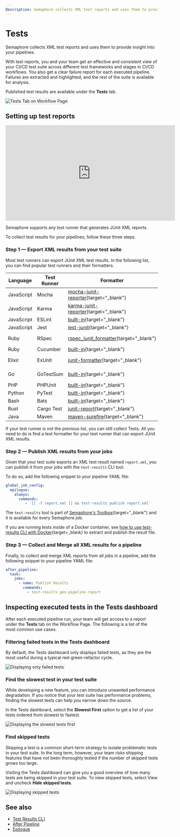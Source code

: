 ```yaml
---
Description: Semaphore collects XML test reports and uses them to provide insight into your pipelines.
---
```


# Tests

Semaphore collects XML test reports and uses them to provide insight into your
pipelines.

With test reports, you and your team get an effective and consistent view
of your CI/CD test suite across different test frameworks and stages in
CI/CD workflows. You also get a clear failure report for each executed pipeline.
Failures are extracted and highlighted, and the rest of the suite is
available for analysis.

Published test results are available under the **Tests** tab.

<img style="box-shadow: 0px 0px 5px #ccc" src="/essentials/img/test-summary/tests-tab.png" alt="Tests Tab on Workflow Page">

## Setting up test reports

<div class="docs-video-wrapper">
  <iframe width="560" height="315" src="https://www.youtube.com/embed/9L0Z9xcKiYU?si=chwYzpD0m1FSZrng" title="Getting Started with Semaphore - How to Set-Up Test Reports" frameborder="0" allow="accelerometer; autoplay; clipboard-write; encrypted-media; gyroscope; picture-in-picture; web-share" allowfullscreen></iframe>
</div>

Semaphore supports any test runner that generates JUnit XML reports.

To collect test results for your pipelines, follow these three steps.

### Step 1 &mdash; Export XML results from your test suite

Most test runners can export JUnit XML test results. In the following list, you
can find popular test runners and their formatters.

| Language   | Test Runner  | Formatter                                                                                                             | Example                                                                                                  |
|------------|--------------|-----------------------------------------------------------------------------------------------------------------------|------------------------------------------------------------------|
| JavaScript | Mocha        | [mocha-junit-reporter](https://www.npmjs.com/package/mocha-junit-reporter){target="_blank"}                           | &mdash;
| JavaScript | Karma        | [karma-junit-reporter](https://www.npmjs.com/package/karma-junit-reporter){target="_blank"}                           | &mdash;
| JavaScript | ESLint       | [built-in](https://eslint.org/docs/user-guide/formatters/#junit){target="_blank"}                                     | &mdash;
| JavaScript | Jest         | [jest-junit](https://www.npmjs.com/package/jest-junit){target="_blank"}                                               | &mdash;
| Ruby       | RSpec        | [rspec_junit_formatter](https://github.com/sj26/rspec_junit_formatter){target="_blank"}                            | [Exporting XML reports with RSpec][test-results-example-rspec]{target="_blank"}
| Ruby       | Cucumber     | [built-in](https://relishapp.com/cucumber/cucumber/docs/formatters/junit-output-formatter){target="_blank"}           | &mdash;
| Elixir     | ExUnit       | [junit-formatter](https://github.com/victorolinasc/junit-formatter){target="_blank"}                                  | [Exporting XML reports from ExUnit][test-results-example-exunit]{target="_blank"}
| Go         | GoTestSum    | [built-in](https://github.com/gotestyourself/gotestsum#junit-xml-output){target="_blank"}                             | [Exporting XML reports with GoTestSum][test-results-example-go]{target="_blank"}
| PHP        | PHPUnit      | [built-in](https://phpunit.readthedocs.io/en/9.5/textui.html?highlight=junit){target="_blank"}                        | &mdash;
| Python     | PyTest       | [built-in](https://docs.pytest.org/en/6.2.x/usage.html#creating-junitxml-format-files){target="_blank"}               | &mdash;
| Bash       | Bats         | [built-in](https://bats-core.readthedocs.io/en/latest/usage.html){target="_blank"}                                    | &mdash;
| Rust       | Cargo Test   | [junit-report](https://crates.io/crates/junit-report){target="_blank"}                                                | &mdash;
| Java       | Maven        | [maven-surefire](https://maven.apache.org/surefire/maven-surefire-plugin/examples/junit.html){target="_blank"}        | &mdash;

If your test runner is not the previous list, you can still collect Tests. All you need to do is find a
test formatter for your test runner that can export JUnit XML results.

### Step 2 &mdash; Publish XML results from your jobs

Given that your test suite exports an XML test result named `report.xml`,
you can publish it from your jobs with the `test-results` CLI tool.

To do so, add the following snippet to your pipeline YAML file:

``` yaml
global_job_config:
  epilogue:
    always:
      commands:
         - '[[ -f report.xml ]] && test-results publish report.xml'
```

The `test-results` tool is part of [Semaphore's Toolbox][toolbox]{target="_blank"}
and it is available for every Semaphore job.

If you are running tests inside of a Docker container, see
[how to use test-results CLI with Docker][working-with-docker]{target=_blank}
to extract and publish the result file.

### Step 3 &mdash; Collect and Merge all XML results for a pipeline

Finally, to collect and merge XML reports from all jobs in a pipeline, add the
following snippet to your pipeline YAML file:

``` yaml
after_pipeline:
  task:
    jobs:
      - name: Publish Results
        commands:
          - test-results gen-pipeline-report
```

## Inspecting executed tests in the Tests dashboard

After each executed pipeline run, your team will get access to a report under
the **Tests** tab on the Workflow Page. The following is a list of the most common
use cases.

### Filtering failed tests in the Tests dashboard

By default, the Tests dashboard only displays failed tests, as they are the
most useful during a typical red-green-refactor cycle.

<img style="box-shadow: 0px 0px 5px #ccc" src="/essentials/img/test-summary/failed-tests.png" alt="Displaying only failed tests">

### Find the slowest test in your test suite

While developing a new feature, you can introduce unwanted performance
degradation. If you notice that your test suite has performance problems,
finding the slowest tests can help you narrow down the source.

In the Tests dashboard, select the **Slowest First** option to get a list of
your tests ordered from slowest to fastest.

<img style="box-shadow: 0px 0px 5px #ccc" src="/essentials/img/test-summary/slowest-first.png" alt="Displaying the slowest tests first">

### Find skipped tests

Skipping a test is a common short-term strategy to isolate problematic tests in your test
suite. In the long term, however, your team risks shipping features that have not been
thoroughly tested if the number of skipped tests grows too large.

Visiting the Tests dashboard can give you a good overview of how many tests are
being skipped in your test suite. To view skipped tests, select View and uncheck **Hide skipped tests**.

<img style="box-shadow: 0px 0px 5px #ccc" src="/essentials/img/test-summary/skipped-tests.png" alt="Displaying skipped tests">

## See also

- [Test Results CLI](/reference/test-results-cli-reference/)
- [After Pipeline](/reference/pipeline-yaml-reference/#after_pipeline)
- [Epilogue](/reference/pipeline-yaml-reference/#the-epilogue-property)

[toolbox]: /reference/toolbox-reference/
[working-with-docker]: /reference/test-results-cli-reference/#working-with-docker
[test-results-example-rspec]: /programming-languages/ruby/#test-summary
[test-results-example-exunit]: /programming-languages/elixir/#test-summary
[test-results-example-go]: /programming-languages/go/#test-summary
